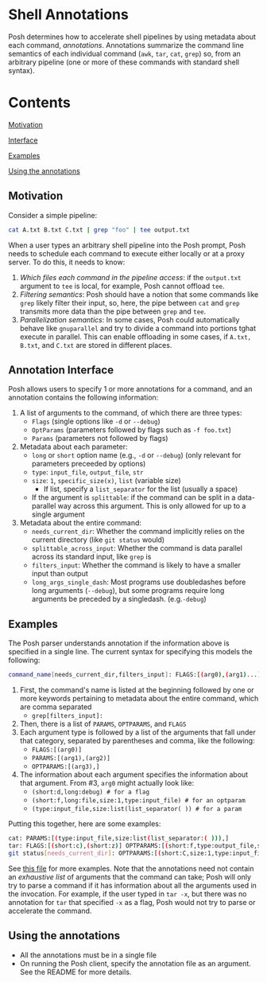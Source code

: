 # Shell Annotations
Posh determines how to accelerate shell pipelines by using metadata about each
command, _annotations_.
Annotations summarize the command line semantics of each
individual command (`awk`, `tar`, `cat`, `grep`) so, from an arbitrary
pipeline (one or more of these commands with standard shell syntax).

# Contents

[Motivation](https://github.com/deeptir18/posh/blob/master/ANNOTATIONS.md#motivation)

[Interface](https://github.com/deeptir18/posh/blob/master/ANNOTATIONS.md#annotation-interface)

[Examples](https://github.com/deeptir18/posh/blob/master/ANNOTATIONS.md#examples)

[Using the annotations](https://github.com/deeptir18/posh/blob/master/ANNOTATIONS.md#using-the-annotations)

## Motivation
Consider a simple pipeline:
```bash
cat A.txt B.txt C.txt | grep "foo" | tee output.txt
```
When a user types an arbitrary shell pipeline into the Posh prompt, Posh needs
to schedule each command to execute either locally or at a proxy server. To do
this, it needs to know:
1. *Which files each command in the pipeline access*: if the `output.txt` argument
   to `tee` is local, for example, Posh cannot offload `tee`.
2. *Filtering semantics*: Posh should have a notion that some
   commands like `grep` likely filter their input, so, here, the pipe between
   `cat` and `grep` transmits more data than the pipe between `grep` and `tee`.
3. *Parallelization semantics*: In some cases, Posh could automatically behave
   like `gnuparallel` and try to divide a command into portions tghat execute in
   parallel. This can enable offloading in some cases, if `A.txt, B.txt`, and
   `C.txt` are stored in different places.

## Annotation Interface
Posh allows users to specify 1 or more annotations for a command, and an
annotation contains the following information:
1. A list of arguments to the command, of which there are three types:
    - `Flags` (single options like `-d` or `--debug`)
    - `OptParams` (parameters followed by flags such as `-f foo.txt`)
    - `Params` (parameters not followed by flags)
2. Metadata about each parameter:
    - `long` or `short` option name (e.g., `-d` or `--debug`) (only relevant for
      parameters preceeded by options)
    - `type`: `input_file`, `output_file`, `str`
    - `size`: `1`, `specific_size(x)`, `list` (variable size)
        - If list, specify a `list_separator` for the list (usually a space)
    - If the argument is `splittable`: if the command can be split in a
      data-parallel way across this argument. This is only allowed for up to a
      single argument
3. Metadata about the entire command:
    - `needs_current_dir`: Whether the command implicitly relies on the current
      directory (like `git status` would)
    - `splittable_across_input`: Whether the command is data parallel across its
      standard input, like `grep` is
    - `filters_input`: Whether the command is likely to have a smaller input
      than output
    - `long_args_single_dash`: Most programs use doubledashes before long arguments (`--debug`), but some programs require long arguments be preceded by a singledash. (e.g.`-debug`)

## Examples
The Posh parser understands annotation if the information above is
specified in a single line.
The current syntax for specifying this models the following:
```bash
command_name[needs_current_dir,filters_input]: FLAGS:[(arg0),(arg1)...] OPTPARAMS:[(),()...] PARAMS:[()...]
```
1. First, the command's name is listed at the beginning followed by one or more
   keywords pertaining to metadata about the entire command, which are comma
   separated
    - `grep[filters_input]:`
2. Then, there is a list of `PARAMS`, `OPTPARAMS`, and `FLAGS`
3. Each argument type is followed by a list of the arguments that fall under
   that category, separated by parentheses and comma, like the following:
    - `FLAGS:[(arg0)]`
    - `PARAMS:[(arg1),(arg2)]`
    - `OPTPARAMS:[(arg3),]`
4. The information about each argument specifies the information about that
   argument. From #3, `arg0` might actually look like:
    - `(short:d,long:debug) # for a flag`
    - `(short:f,long:file,size:1,type:input_file) # for an optparam`
    - `(type:input_file,size:list(list_separator( )) # for a param`


Putting this together, here are some examples:
```bash
cat: PARAMS:[(type:input_file,size:list(list_separator:( ))),]
tar: FLAGS:[(short:c),(short:z)] OPTPARAMS:[(short:f,type:output_file,size:1)] PARAMS:[(type:input_file,size:list(list_separator:( )))]
git status[needs_current_dir]: OPTPARAMS:[(short:C,size:1,type:input_file)]
```
See [this file](config/eval_annotations.txt) for more examples.
Note that the annotations need not contain an *exhaustive list* of arguments
that the command can take; Posh will only try to parse a command if it has
information about all the arguments used in the invocation.
For example, if the user typed in `tar -x`, but there was no annotation for
`tar` that specified `-x` as a flag, Posh would not try to parse or accelerate
the command.

## Using the annotations
- All the annotations must be in a single file
- On running the Posh client, specify the annotation file as an argument. See
  the README for more details.


